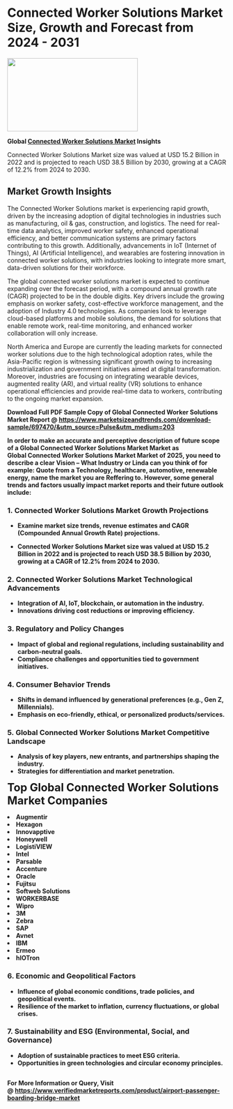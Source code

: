 <H1>Connected Worker Solutions Market Size, Growth and Forecast from 2024 - 2031</H1><img class="aligncenter size-medium wp-image-584254" src="https://thirdeyenews.in/wp-content/uploads/2024/09/Global-Market-Research-300x168.jpeg" alt="" width="300" height="168" /><p><strong>Global&nbsp;<a href="https://www.marketsizeandtrends.com/download-sample/697470/&amp;utm_source=Pulse&amp;utm_medium=203">Connected Worker Solutions Market</a> Insights</strong></p><p>Connected Worker Solutions Market size was valued at USD 15.2 Billion in 2022 and is projected to reach USD 38.5 Billion by 2030, growing at a CAGR of 12.2% from 2024 to 2030.</p><p><h2>Market Growth Insights</h2> <p>The Connected Worker Solutions market is experiencing rapid growth, driven by the increasing adoption of digital technologies in industries such as manufacturing, oil & gas, construction, and logistics. The need for real-time data analytics, improved worker safety, enhanced operational efficiency, and better communication systems are primary factors contributing to this growth. Additionally, advancements in IoT (Internet of Things), AI (Artificial Intelligence), and wearables are fostering innovation in connected worker solutions, with industries looking to integrate more smart, data-driven solutions for their workforce.</p> <p><strong></strong></p> <p>The global connected worker solutions market is expected to continue expanding over the forecast period, with a compound annual growth rate (CAGR) projected to be in the double digits. Key drivers include the growing emphasis on worker safety, cost-effective workforce management, and the adoption of Industry 4.0 technologies. As companies look to leverage cloud-based platforms and mobile solutions, the demand for solutions that enable remote work, real-time monitoring, and enhanced worker collaboration will only increase.</p> <p>North America and Europe are currently the leading markets for connected worker solutions due to the high technological adoption rates, while the Asia-Pacific region is witnessing significant growth owing to increasing industrialization and government initiatives aimed at digital transformation. Moreover, industries are focusing on integrating wearable devices, augmented reality (AR), and virtual reality (VR) solutions to enhance operational efficiencies and provide real-time data to workers, contributing to the ongoing market expansion.</p> <p><strong></p><p><span class=""><strong>Download Full PDF Sample Copy of Global Connected Worker Solutions Market Report</strong> @ <a href="https://www.marketsizeandtrends.com/download-sample/697470/&amp;utm_source=Pulse&amp;utm_medium=203" target="_blank">https://www.marketsizeandtrends.com/download-sample/697470/&amp;utm_source=Pulse&amp;utm_medium=203</a></span></p><p>In order to make an accurate and perceptive description of future scope of a Global&nbsp;Connected Worker Solutions Market Market as Global&nbsp;Connected Worker Solutions Market Market of 2025, you need to describe a clear Vision &ndash; What Industry or Linda can you think of for example: Quote from a Technology, healthcare, automotive, renewable energy, name the market you are Reffering to. However, some general trends and factors usually impact market reports and their future outlook include:</p><h3>1.&nbsp;<strong>Connected Worker Solutions Market Growth Projections</strong></h3><ul><li>Examine market size trends, revenue estimates and CAGR (Compounded Annual Growth Rate) projections.</li><li><p>Connected Worker Solutions Market size was valued at USD 15.2 Billion in 2022 and is projected to reach USD 38.5 Billion by 2030, growing at a CAGR of 12.2% from 2024 to 2030.</p></li></ul><h3>2.&nbsp;<strong>Connected Worker Solutions Market Technological Advancements</strong></h3><ul><li>Integration of AI, IoT, blockchain, or automation in the industry.</li><li>Innovations driving cost reductions or improving efficiency.</li></ul><h3>3.&nbsp;<strong>Regulatory and Policy Changes</strong></h3><ul><li>Impact of global and regional regulations, including sustainability and carbon-neutral goals.</li><li>Compliance challenges and opportunities tied to government initiatives.</li></ul><h3>4.&nbsp;<strong>Consumer Behavior Trends</strong></h3><ul><li>Shifts in demand influenced by generational preferences (e.g., Gen Z, Millennials).</li><li>Emphasis on eco-friendly, ethical, or personalized products/services.</li></ul><h3>5.&nbsp;<strong>Global Connected Worker Solutions Market Competitive Landscape</strong></h3><ul><li>Analysis of key players, new entrants, and partnerships shaping the industry.</li><li>Strategies for differentiation and market penetration.</li></ul><p data-pm-slice="1 1 []"><span style="color: inherit; font-family: inherit; font-size: 25px;">Top Global Connected Worker Solutions Market Companies</span></p><div class="" data-test-id=""><p><li>Augmentir</li><li> Hexagon</li><li> Innovapptive</li><li> Honeywell</li><li> LogistiVIEW</li><li> Intel</li><li> Parsable</li><li> Accenture</li><li> Oracle</li><li> Fujitsu</li><li> Softweb Solutions</li><li> WORKERBASE</li><li> Wipro</li><li> 3M</li><li> Zebra</li><li> SAP</li><li> Avnet</li><li> IBM</li><li> Ermeo</li><li> hIOTron</li></p></div><h3>6.&nbsp;<strong>Economic and Geopolitical Factors</strong></h3><ul><li>Influence of global economic conditions, trade policies, and geopolitical events.</li><li>Resilience of the market to inflation, currency fluctuations, or global crises.</li></ul><h3>7.&nbsp;<strong>Sustainability and ESG (Environmental, Social, and Governance)</strong></h3><ul><li>Adoption of sustainable practices to meet ESG criteria.</li><li>Opportunities in green technologies and circular economy principles.</li></ul><h2><strong style="font-size: 14px;">For More Information or Query, Visit @&nbsp;</strong><a style="background-color: #ffffff; font-size: 14px;" href="https://www.marketsizeandtrends.com/report/connected-worker-solutions-market/" target="_blank">https://www.verifiedmarketreports.com/product/airport-passenger-boarding-bridge-market</a></h2>
